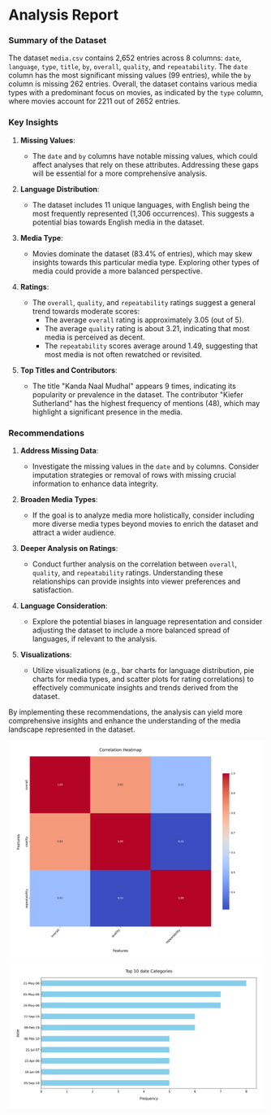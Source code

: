 # Analysis Report

### Summary of the Dataset

The dataset `media.csv` contains 2,652 entries across 8 columns: `date`, `language`, `type`, `title`, `by`, `overall`, `quality`, and `repeatability`. The `date` column has the most significant missing values (99 entries), while the `by` column is missing 262 entries. Overall, the dataset contains various media types with a predominant focus on movies, as indicated by the `type` column, where movies account for 2211 out of 2652 entries.

### Key Insights

1. **Missing Values**:
   - The `date` and `by` columns have notable missing values, which could affect analyses that rely on these attributes. Addressing these gaps will be essential for a more comprehensive analysis.
  
2. **Language Distribution**:
   - The dataset includes 11 unique languages, with English being the most frequently represented (1,306 occurrences). This suggests a potential bias towards English media in the dataset.

3. **Media Type**:
   - Movies dominate the dataset (83.4% of entries), which may skew insights towards this particular media type. Exploring other types of media could provide a more balanced perspective.

4. **Ratings**:
   - The `overall`, `quality`, and `repeatability` ratings suggest a general trend towards moderate scores:
     - The average `overall` rating is approximately 3.05 (out of 5).
     - The average `quality` rating is about 3.21, indicating that most media is perceived as decent.
     - The `repeatability` scores average around 1.49, suggesting that most media is not often rewatched or revisited.

5. **Top Titles and Contributors**:
   - The title "Kanda Naal Mudhal" appears 9 times, indicating its popularity or prevalence in the dataset. The contributor "Kiefer Sutherland" has the highest frequency of mentions (48), which may highlight a significant presence in the media.

### Recommendations

1. **Address Missing Data**: 
   - Investigate the missing values in the `date` and `by` columns. Consider imputation strategies or removal of rows with missing crucial information to enhance data integrity.

2. **Broaden Media Types**:
   - If the goal is to analyze media more holistically, consider including more diverse media types beyond movies to enrich the dataset and attract a wider audience.

3. **Deeper Analysis on Ratings**:
   - Conduct further analysis on the correlation between `overall`, `quality`, and `repeatability` ratings. Understanding these relationships can provide insights into viewer preferences and satisfaction.

4. **Language Consideration**:
   - Explore the potential biases in language representation and consider adjusting the dataset to include a more balanced spread of languages, if relevant to the analysis.

5. **Visualizations**:
   - Utilize visualizations (e.g., bar charts for language distribution, pie charts for media types, and scatter plots for rating correlations) to effectively communicate insights and trends derived from the dataset.

By implementing these recommendations, the analysis can yield more comprehensive insights and enhance the understanding of the media landscape represented in the dataset.

![Chart](./media_heatmap.png)
![Chart](./media_barplot.png)
